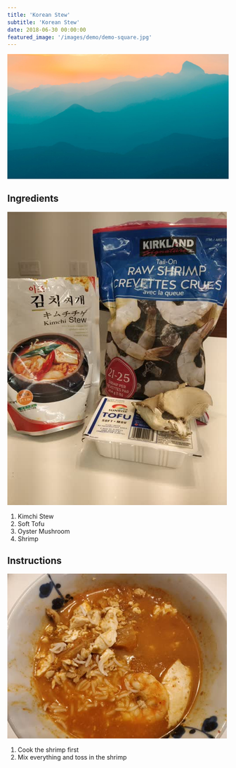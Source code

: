 ```yaml
---
title: 'Korean Stew'
subtitle: 'Korean Stew'
date: 2018-06-30 00:00:00
featured_image: '/images/demo/demo-square.jpg'
---
```


![](/images/demo/demo-landscape.jpg)

## Ingredients

![ingredients](/images/jp-and-kor/korean-stew-01.jpg)

1. Kimchi Stew
1. Soft Tofu
1. Oyster Mushroom
1. Shrimp

## Instructions

![final](/images/jp-and-kor/korean-stew-02.jpg)

1. Cook the shrimp first
1. Mix everything and toss in the shrimp